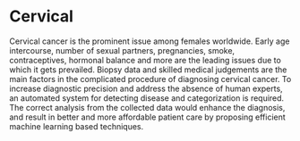 # Cervical
Cervical cancer is the prominent issue among females worldwide. Early age intercourse, number of sexual partners, pregnancies, smoke, contraceptives, hormonal balance and more are the leading issues due to which it gets prevailed. Biopsy data and skilled medical judgements are the main factors in the complicated procedure of diagnosing cervical cancer. To increase diagnostic precision and address the absence of human experts, an automated system for detecting disease and categorization is required. The correct analysis from the collected data would enhance the diagnosis, and result in better and more affordable patient care by proposing efficient machine learning based techniques.
